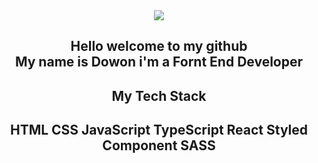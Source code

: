 <div align="center">
  <img src="https://capsule-render.vercel.app/api?type=rounded&color=random&height=300&section=header&text=Hello%20World&fontSize=90" />
  <h2>Hello welcome to my github<br/>My name is Dowon i'm a Fornt End Developer</h2>
  <h2> My Tech Stack<h2>
  HTML CSS JavaScript TypeScript React Styled Component SASS 
</div>
